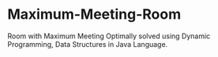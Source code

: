 # Maximum-Meeting-Room
Room with Maximum Meeting Optimally solved using Dynamic Programming, Data Structures in Java Language.
